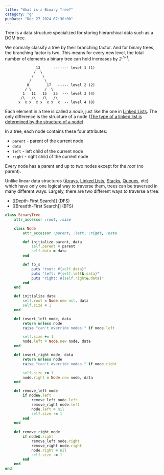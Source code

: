 ```yaml
---
title: "What is a Binary Tree?"
category: "g"
pubDate: "Dec 27 2024 07:30:00"
---
```


Tree is a data structure specialized for storing hierarchical data such as a DOM tree.

We normally classify a tree by their branching factor. And for binary trees, the branching factor is two. This means for every new level, the total number of elements a binary tree can hold increases by <i>2<sup> h-1</sup></i>.

```text
	          13      ------- level 1 (1)
	         /  \
	        /    \
	       /      \
	      8        17   ----- level 2 (2)
	     / \      /  \
	    1   11   15   25  --- level 3 (4)
	   /\   /\   /\   /\
	  x  x x  x x  x x  x  -- level 4 (8)
```

Each element in a tree is called a _node_, just like the one in  [Linked Lists](/note/what-is-a-linked-list). The only difference is the structure of a node ([The type of a linked list is determined by the structure of a node](/note/the-type-of-a-linked-list-is-determined-by-the-structure-of-a-node)). 

In a tree, each node contains these four attributes:
- `parent` - parent of the current node
- `data`
- `left` - left child of the current node
- `right` - right child of the current node

Every node has a parent and up to two nodes except for the _root_ (no parent).

Unlike linear data structures ([Arrays](/note/what-is-an-array), [Linked Lists](/note/what-is-a-linked-list), [Stacks](/note/what-is-a-stack), [Queues](/note/what-is-a-queue), etc) which have only one logical way to traverse them, trees can be traversed in many different ways. Largely, there are two different ways to traverse a tree:
- [[Depth-First Search]] (DFS)
- [[Breadth-First Search]] (BFS)

```rb
class BinaryTree
    attr_accessor :root, :size

    class Node
        attr_accessor :parent, :left, :right, :data

        def initialize parent, data
            self.parent = parent
            self.data = data
        end

        def to_s
            puts "root: #{self.data}"
            puts "left: #{self.left&.data}"
            puts "right: #{self.right&.data}"
        end
    end

    def initialize data
        self.root = Node.new nil, data
        self.size = 1
    end

    def insert_left node, data
        return unless node
        raise "can't override nodes." if node.left

        self.size += 1
        node.left = Node.new node, data
    end

    def insert_right node, data
        return unless node
        raise "can't override nodes." if node.right

        self.size += 1
        node.right = Node.new node, data
    end

    def remove_left node
        if node&.left
            remove_left node.left
            remove_right node.left
            node.left = nil
            self.size -= 1
        end
    end
    
    def remove_right node    
        if node&.right    
            remove_left node.right
            remove_right node.right
            node.right = nil
            self.size -= 1
        end
    end
end
```